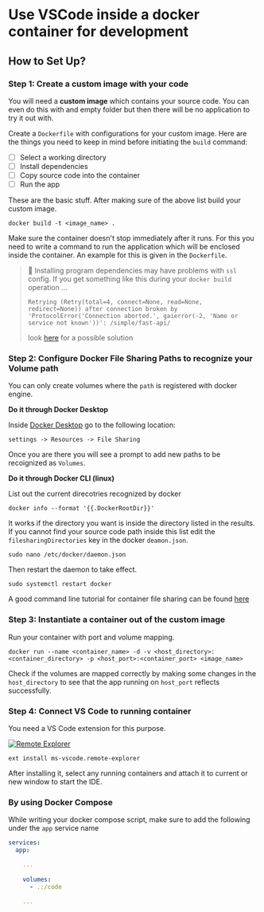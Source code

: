# Use VSCode inside a docker container for development

## How to Set Up?

### Step 1: Create a custom image with your code

You will need a **custom image** which contains your source code. You can even do this with and empty folder but then there will be no application to try it out with.

Create a `Dockerfile` with configurations for your custom image. Here are the things you need to keep in mind before initiating the `build` command:

- [ ] Select a working directory
- [ ] Install dependencies
- [ ] Copy source code into the container
- [ ] Run the app

These are the basic stuff. After making sure of the above list build your custom image.

```ssh
docker build -t <image_name> . 
```

Make sure the container doesn't stop immediately after it runs. For this you need to write a command to run the application which will be enclosed inside the container. An example for this is given in the `Dockerfile`.

> 📌 Installing program dependencies may have problems with `ssl` config.
> If you get something like this during your `docker build` operation ...
> 
> `Retrying (Retry(total=4, connect=None, read=None, redirect=None)) after connection broken by 'ProtocolError('Connection aborted.', gaierror(-2, 'Name or service not known'))': /simple/fast-api/`
> 
> look [here](https://stackoverflow.com/questions/28668180/cant-install-pip-packages-inside-a-docker-container-with-ubuntu) for a possible solution

### Step 2: Configure Docker File Sharing Paths to recognize your Volume path

You can only create volumes where the `path` is registered with docker engine.

**Do it through Docker Desktop**

Inside [Docker Desktop](https://www.docker.com/products/docker-desktop/) go to the following location:

```shell
settings -> Resources -> File Sharing
```

Once you are there you will see a prompt to add new paths to be recoignized as `Volumes`.

**Do it through Docker CLI (linux)**

List out the current direcotries recognized by docker

```shell
docker info --format '{{.DockerRootDir}}'
```

It works if the directory you want is inside the directory listed in the results. If you cannot find your source code path inside this list edit the `filesharingDirectories` key in the docker `deamon.json`.

```shell
sudo nano /etc/docker/daemon.json
```

Then restart the daemon to take effect.

```shell
sudo systemctl restart docker
```

A good command line tutorial for container file sharing can be found [here](https://www.digitalocean.com/community/tutorials/how-to-share-data-between-docker-containers-on-ubuntu-22-04)

### Step 3: Instantiate a container out of the custom image

Run your container with port and volume mapping. 

```shell
docker run --name <container_name> -d -v <host_directory>:<container_directory> -p <host_port>:<container_port> <image_name>
```

Check if the volumes are mapped correctly by making some changes in the `host_directory` to see that the app running on `host_port` reflects successfully.

### Step 4: Connect VS Code to running container

You need a VS Code extension for this purpose.

[<img src="https://img.shields.io/badge/Remote_Explorer_VSCode_Extension-%23A0DDF1.svg?&style=for-the-badge&logo=visual-studio-code&logoColor=gray" alt="Remote Explorer">](https://marketplace.visualstudio.com/items?itemName=ms-vscode.remote-explorer)

```shell
ext install ms-vscode.remote-explorer
```

After installing it, select any running containers and attach it to current or new window to start the IDE.

### By using Docker Compose

While writing your docker compose script, make sure to add the following under the `app` service name

```yml
services:
  app:

    ...
  
    volumes:
      - .:/code

    ...
```